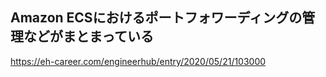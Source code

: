 ## Amazon ECSにおけるポートフォワーディングの管理などがまとまっている
https://eh-career.com/engineerhub/entry/2020/05/21/103000
